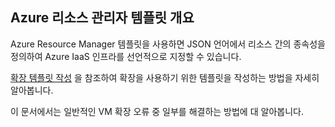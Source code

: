 

## <a name="overview-of-azure-resource-manager-templates"></a>Azure 리소스 관리자 템플릿 개요
Azure Resource Manager 템플릿을 사용하면 JSON 언어에서 리소스 간의 종속성을 정의하여 Azure IaaS 인프라를 선언적으로 지정할 수 있습니다.

[확장 템플릿 작성](../articles/virtual-machines/windows/template-description.md?toc=%2fazure%2fvirtual-machines%2fwindows%2ftoc.json) 을 참조하여 확장을 사용하기 위한 템플릿을 작성하는 방법을 자세히 알아봅니다.

이 문서에서는 일반적인 VM 확장 오류 중 일부를 해결하는 방법에 대 알아봅니다.

